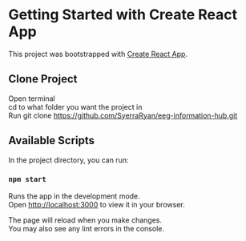 # Getting Started with Create React App

This project was bootstrapped with [Create React App](https://github.com/facebook/create-react-app).

## Clone Project
  Open terminal\
  cd to what folder you want the project in\
  Run git clone https://github.com/SyerraRyan/eeg-information-hub.git

## Available Scripts

In the project directory, you can run:

### `npm start`

Runs the app in the development mode.\
Open [http://localhost:3000](http://localhost:3000) to view it in your browser.

The page will reload when you make changes.\
You may also see any lint errors in the console.
